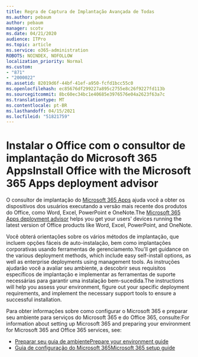```yaml
---
title: Regra de Captura de Implantação Avançada de Todas
ms.author: pebaum
author: pebaum
manager: scotv
ms.date: 04/21/2020
audience: ITPro
ms.topic: article
ms.service: o365-administration
ROBOTS: NOINDEX, NOFOLLOW
localization_priority: Normal
ms.custom:
- "871"
- "2000022"
ms.assetid: 82019d6f-44bf-41ef-a950-fcfd1bcc55c0
ms.openlocfilehash: ec85676df299227a895c2755e8c26f9227fd113b
ms.sourcegitcommit: 8bc60ec34bc1e40685e3976576e04a2623f63a7c
ms.translationtype: MT
ms.contentlocale: pt-BR
ms.lasthandoff: 04/15/2021
ms.locfileid: "51821759"
---
```

# <a name="install-office-with-the-microsoft-365-apps-deployment-advisor"></a><span data-ttu-id="78f2f-102">Instalar o Office com o consultor de implantação do Microsoft 365 Apps</span><span class="sxs-lookup"><span data-stu-id="78f2f-102">Install Office with the Microsoft 365 Apps deployment advisor</span></span>

<span data-ttu-id="78f2f-103">O consultor de implantação do [Microsoft 365 Apps](https://go.microsoft.com/fwlink/?linkid=2145748) ajuda você a obter os dispositivos dos usuários executando a versão mais recente dos produtos do Office, como Word, Excel, PowerPoint e OneNote.</span><span class="sxs-lookup"><span data-stu-id="78f2f-103">The [Microsoft 365 Apps deployment advisor](https://go.microsoft.com/fwlink/?linkid=2145748) helps you get your users' devices running the latest version of Office products like Word, Excel, PowerPoint, and OneNote.</span></span>
  
<span data-ttu-id="78f2f-104">Você obterá orientações sobre os vários métodos de implantação, que incluem opções fáceis de auto-instalação, bem como implantações corporativas usando ferramentas de gerenciamento.</span><span class="sxs-lookup"><span data-stu-id="78f2f-104">You'll get guidance on the various deployment methods, which include easy self-install options, as well as enterprise deployments using management tools.</span></span> <span data-ttu-id="78f2f-105">As instruções ajudarão você a avaliar seu ambiente, a descobrir seus requisitos específicos de implantação e implementar as ferramentas de suporte necessárias para garantir uma instalação bem-sucedida.</span><span class="sxs-lookup"><span data-stu-id="78f2f-105">The instructions will help you assess your environment, figure out your specific deployment requirements, and implement the necessary support tools to ensure a successful installation.</span></span>
  
<span data-ttu-id="78f2f-106">Para obter informações sobre como configurar o Microsoft 365 e preparar seu ambiente para serviços do Microsoft 365 e do Office 365, consulte:</span><span class="sxs-lookup"><span data-stu-id="78f2f-106">For information about setting up Microsoft 365 and preparing your environment for Microsoft 365 and Office 365 services, see:</span></span>

- [<span data-ttu-id="78f2f-107">Preparar seu guia de ambiente</span><span class="sxs-lookup"><span data-stu-id="78f2f-107">Prepare your environment guide</span></span>](https://go.microsoft.com/fwlink/?linkid=2005213)
- [<span data-ttu-id="78f2f-108">Guia de configuração do Microsoft 365</span><span class="sxs-lookup"><span data-stu-id="78f2f-108">Microsoft 365 setup guide</span></span>](https://go.microsoft.com/fwlink/?linkid=2072646)
